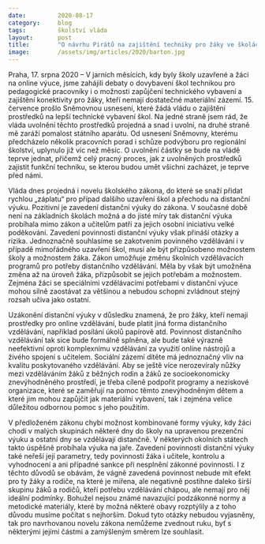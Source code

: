 ```yaml
---
date:         2020-08-17
category:     blog
tags:         školství vláda
layout:       post
title:        "O návrhu Pirátů na zajištění techniky pro žáky ve školách jedná vláda až po měsíci"
image:        /assets/img/articles/2020/barton.jpg
--- 
```


 

Praha, 17. srpna 2020 – V jarních měsících, kdy byly školy uzavřené a žáci na online výuce, jsme zahájili debaty o dovybavení škol technikou pro pedagogické pracovníky i o možnosti zapůjčení technického vybavení a zajištění konektivity pro žáky, kteří nemají dostatečné materiální zázemí. 15. července prošlo Sněmovnou usnesení, které žádá vládu o zajištění prostředků na lepší technické vybavení škol. Na jedné straně jsem rád, že vláda uvolnění těchto prostředků projedná a snad i uvolní, na druhé straně mě zaráží pomalost státního aparátu. Od usnesení Sněmovny, kterému předcházelo několik pracovních porad i schůze podvýboru pro regionální školství, uplynulo již víc než měsíc. O uvolnění částky se bude na vládě teprve jednat, přičemž celý pracný proces, jak z uvolněných prostředků zajistit funkční techniku, se kterou budou umět všichni zacházet, je teprve před námi.

Vláda dnes projedná i novelu školského zákona, do které se snaží přidat rychlou „záplatu“ pro případ dalšího uzavření škol a přechodu na distanční výuku. Pozitivní je zavedení distanční výuky do zákona. V současné době není na základních školách možná a do jisté míry tak distanční výuka probíhala mimo zákon a učitelům patří za jejich osobní iniciativu velké poděkování. Zavedení povinnosti distanční výuky však přináší otázky a rizika. Jednoznačně souhlasíme se zakotvením povinného vzdělávání i v případě mimořádného uzavření škol, musí ale být přizpůsobeno možnostem školy a možnostem žáka. Zákon umožňuje změnu školních vzdělávacích programů pro potřeby distančního vzdělávání. Měla by však být umožněna změna až na úroveň žáka, přizpůsobit se jejich potřebám a možnostem. Zejména žáci se speciálními vzdělávacími potřebami v distanční výuce mohou silně zaostávat za většinou a nebudou schopni zvládnout stejný rozsah učiva jako ostatní. 

Uzákonění distanční výuky v důsledku znamená, že pro žáky, kteří nemají prostředky pro online vzdělávání, bude platit jiná forma distančního vzdělávání, například posílání úkolů papírově atd. Povinnost distančního vzdělávání tak sice bude formálně splněna, ale bude také výrazně neefektivní oproti komplexnímu vzdělávání za využití online nástrojů a živého spojení s učitelem. Sociální zázemí dítěte má jednoznačný vliv na kvalitu poskytovaného vzdělávání. Aby se ještě více nerozevíraly nůžky mezi vzděláváním žáků z běžných rodin a žáků ze socioekonomicky znevýhodněného prostředí, je třeba cíleně podpořit programy a neziskové organizace, které se zaměřují na pomoc těmto znevýhodněným dětem a které jim mohou zapůjčit jak materiální vybavení, tak i zejména velice důležitou odbornou pomoc s jeho použitím.

V předloženém zákonu chybí možnost kombinované formy výuky, kdy žáci chodí v malých skupinách některé dny do školy na upravenou prezenční výuku a ostatní dny se vzdělávají distančně. V některých okolních státech takto úspěšně probíhala výuka na jaře. Zavedení povinnosti distanční výuky také neřeší její parametry, tedy povinnosti žáka i učitele, kontrolu a vyhodnocení a ani případné sankce při nesplnění zákonné povinnosti. I z těchto důvodů se obávám, že vágně zavedená povinnost nebude mít efekt pro ty žáky a rodiče, na které je mířena, ale negativně postihne daleko širší skupinu žáků a rodičů, kteří potřebu vzdělávání chápou, ale nemají pro něj ideální podmínky. Bohužel nejsou známé navazující podzákonné normy a metodické materiály, které by možná některé obavy rozptýlily a z toho důvodu musíme počítat s nejhorším. Dokud tyto otázky nebudou vyjasněny, tak pro navrhovanou novelu zákona nemůžeme zvednout ruku, byť s některými jejími částmi a zamýšleným směrem lze souhlasit.
